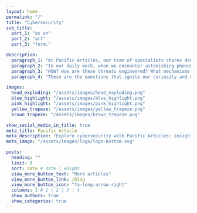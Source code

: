```yaml
---
layout: home
permalink: "/"
title: "Cybersecurity"
sub_title:
  part_1: "as an"
  part_2: "art"
  part_3: "form."

description:
  paragraph_1: "At Pacific Articles, our team of specialists shares deep insights, professional expertise, and original research in the inherently interdisciplinary field of cybersecurity. Our mission is to tackle challenges with fresh, innovative perspectives."
  paragraph_2: "In our daily work, when we encounter astonishing phenomena like seemingly untraceable attacks or ingenious malware exploits, we can’t help but ask:"
  paragraph_3: "HOW? How are these threats engineered? What mechanisms drive them? What groundbreaking defenses or innovations can emerge from understanding these principles?"
  paragraph_4: "These are the questions that ignite our curiosity and drive our relentless pursuit of knowledge."

images:
  head_exploding: "/assets/images/head_exploding.png"
  blue_highlight: "/assets/images/blue_highlight.png"
  pink_highlight: "/assets/images/pink_highlight.png"
  yellow_trapeze: "/assets/images/yellow_trapeze.png"
  brown_trapeze: "/assets/images/brown_trapeze.png"

show_social_media_in_title: true
meta_title: Pacific Article
meta_description: "Explore cybersecurity with Pacific Articles: insights, expertise, and innovation to tackle untraceable attacks and groundbreaking defenses."
meta_image: "/assets/images/logo/logo-bottom.svg"

posts:
  heading: ""
  limit: 9
  sort: date # date | weight
  view_more_button_text: "More articles"
  view_more_button_link: /blog
  view_more_button_icon: "fa-long-arrow-right"
  columns: 3 # 1 | 2 | 3 | 4
  show_authors: true
  show_categories: true
---
```

